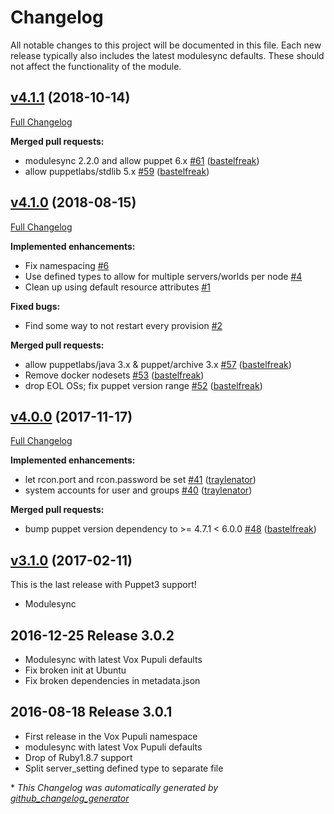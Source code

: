 # Changelog

All notable changes to this project will be documented in this file.
Each new release typically also includes the latest modulesync defaults.
These should not affect the functionality of the module.

## [v4.1.1](https://github.com/voxpupuli/puppet-minecraft/tree/v4.1.1) (2018-10-14)

[Full Changelog](https://github.com/voxpupuli/puppet-minecraft/compare/v4.1.0...v4.1.1)

**Merged pull requests:**

- modulesync 2.2.0 and allow puppet 6.x [\#61](https://github.com/voxpupuli/puppet-minecraft/pull/61) ([bastelfreak](https://github.com/bastelfreak))
- allow puppetlabs/stdlib 5.x [\#59](https://github.com/voxpupuli/puppet-minecraft/pull/59) ([bastelfreak](https://github.com/bastelfreak))

## [v4.1.0](https://github.com/voxpupuli/puppet-minecraft/tree/v4.1.0) (2018-08-15)

[Full Changelog](https://github.com/voxpupuli/puppet-minecraft/compare/v4.0.0...v4.1.0)

**Implemented enhancements:**

- Fix namespacing [\#6](https://github.com/voxpupuli/puppet-minecraft/issues/6)
- Use defined types to allow for multiple servers/worlds per node [\#4](https://github.com/voxpupuli/puppet-minecraft/issues/4)
- Clean up using default resource attributes [\#1](https://github.com/voxpupuli/puppet-minecraft/issues/1)

**Fixed bugs:**

- Find some way to not restart every provision [\#2](https://github.com/voxpupuli/puppet-minecraft/issues/2)

**Merged pull requests:**

- allow puppetlabs/java 3.x & puppet/archive 3.x [\#57](https://github.com/voxpupuli/puppet-minecraft/pull/57) ([bastelfreak](https://github.com/bastelfreak))
- Remove docker nodesets [\#53](https://github.com/voxpupuli/puppet-minecraft/pull/53) ([bastelfreak](https://github.com/bastelfreak))
- drop EOL OSs; fix puppet version range [\#52](https://github.com/voxpupuli/puppet-minecraft/pull/52) ([bastelfreak](https://github.com/bastelfreak))

## [v4.0.0](https://github.com/voxpupuli/puppet-minecraft/tree/v4.0.0) (2017-11-17)

[Full Changelog](https://github.com/voxpupuli/puppet-minecraft/compare/v3.1.0...v4.0.0)

**Implemented enhancements:**

- let rcon.port and rcon.password be set [\#41](https://github.com/voxpupuli/puppet-minecraft/pull/41) ([traylenator](https://github.com/traylenator))
- system accounts for user and groups [\#40](https://github.com/voxpupuli/puppet-minecraft/pull/40) ([traylenator](https://github.com/traylenator))

**Merged pull requests:**

- bump puppet version dependency to \>= 4.7.1 \< 6.0.0 [\#48](https://github.com/voxpupuli/puppet-minecraft/pull/48) ([bastelfreak](https://github.com/bastelfreak))

## [v3.1.0](https://github.com/voxpupuli/puppet-minecraft/tree/v3.1.0) (2017-02-11)

This is the last release with Puppet3 support!
* Modulesync

## 2016-12-25 Release 3.0.2

* Modulesync with latest Vox Pupuli defaults
* Fix broken init at Ubuntu
* Fix broken dependencies in metadata.json

## 2016-08-18 Release 3.0.1

* First release in the Vox Pupuli namespace
* modulesync with latest Vox Pupuli defaults
* Drop of Ruby1.8.7 support
* Split server_setting defined type to separate file


\* *This Changelog was automatically generated by [github_changelog_generator](https://github.com/github-changelog-generator/github-changelog-generator)*
